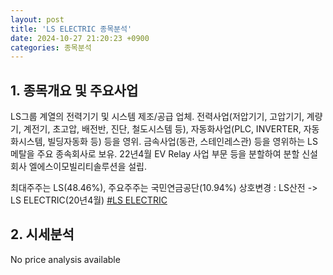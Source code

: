 ```yaml
---
layout: post
title: 'LS ELECTRIC 종목분석'
date: 2024-10-27 21:20:23 +0900
categories: 종목분석
---
```


## 1. 종목개요 및 주요사업

LS그룹 계열의 전력기기 및 시스템 제조/공급 업체. 전력사업(저압기기, 고압기기, 계량기, 계전기, 초고압, 배전반, 진단, 철도시스템 등), 자동화사업(PLC, INVERTER, 자동화시스템, 빌딩자동화 등) 등을 영위. 금속사업(동관, 스테인레스관) 등을 영위하는 LS메탈을 주요 종속회사로 보유. 22년4월 EV Relay 사업 부문 등을 분할하여 분할 신설회사 엘에스이모빌리티솔루션을 설립.

최대주주는 LS(48.46%), 주요주주는 국민연금공단(10.94%) 상호변경 : LS산전 -> LS ELECTRIC(20년4월)
[#LS ELECTRIC](#)

## 2. 시세분석

No price analysis available
